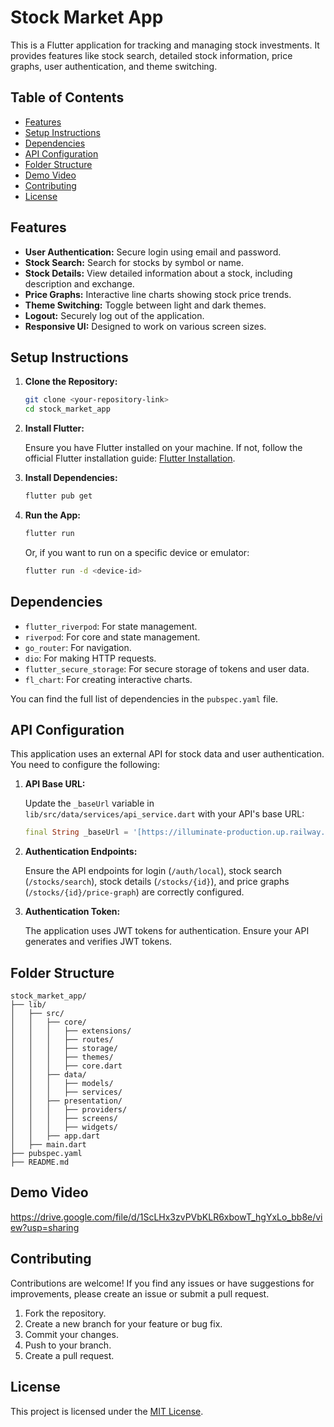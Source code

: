# Stock Market App

This is a Flutter application for tracking and managing stock investments. It provides features like stock search, detailed stock information, price graphs, user authentication, and theme switching.

## Table of Contents

- [Features](#features)
- [Setup Instructions](#setup-instructions)
- [Dependencies](#dependencies)
- [API Configuration](#api-configuration)
- [Folder Structure](#folder-structure)
- [Demo Video](#demo-video)
- [Contributing](#contributing)
- [License](#license)

## Features

- **User Authentication:** Secure login using email and password.
- **Stock Search:** Search for stocks by symbol or name.
- **Stock Details:** View detailed information about a stock, including description and exchange.
- **Price Graphs:** Interactive line charts showing stock price trends.
- **Theme Switching:** Toggle between light and dark themes.
- **Logout:** Securely log out of the application.
- **Responsive UI:** Designed to work on various screen sizes.

## Setup Instructions

1.  **Clone the Repository:**

    ```bash
    git clone <your-repository-link>
    cd stock_market_app
    ```

2.  **Install Flutter:**

    Ensure you have Flutter installed on your machine. If not, follow the official Flutter installation guide: [Flutter Installation](https://flutter.dev/docs/get-started/install).

3.  **Install Dependencies:**

    ```bash
    flutter pub get
    ```

4.  **Run the App:**

    ```bash
    flutter run
    ```

    Or, if you want to run on a specific device or emulator:

    ```bash
    flutter run -d <device-id>
    ```

## Dependencies

-   `flutter_riverpod`: For state management.
-   `riverpod`: For core and state management.
-   `go_router`: For navigation.
-   `dio`: For making HTTP requests.
-   `flutter_secure_storage`: For secure storage of tokens and user data.
-   `fl_chart`: For creating interactive charts.

You can find the full list of dependencies in the `pubspec.yaml` file.

## API Configuration

This application uses an external API for stock data and user authentication. You need to configure the following:

1.  **API Base URL:**

    Update the `_baseUrl` variable in `lib/src/data/services/api_service.dart` with your API's base URL:

    ```dart
    final String _baseUrl = '[https://illuminate-production.up.railway.app/api](https://illuminate-production.up.railway.app/api)'; // Replace with your API URL
    ```

2.  **Authentication Endpoints:**

    Ensure the API endpoints for login (`/auth/local`), stock search (`/stocks/search`), stock details (`/stocks/{id}`), and price graphs (`/stocks/{id}/price-graph`) are correctly configured.

3.  **Authentication Token:**

    The application uses JWT tokens for authentication. Ensure your API generates and verifies JWT tokens.

## Folder Structure
```
stock_market_app/
├── lib/
│   ├── src/
│   │   ├── core/
│   │   │   ├── extensions/
│   │   │   ├── routes/
│   │   │   ├── storage/
│   │   │   ├── themes/
│   │   │   ├── core.dart
│   │   ├── data/
│   │   │   ├── models/
│   │   │   ├── services/
│   │   ├── presentation/
│   │   │   ├── providers/
│   │   │   ├── screens/
│   │   │   ├── widgets/
│   │   ├── app.dart
│   ├── main.dart
├── pubspec.yaml
├── README.md
```

## Demo Video

https://drive.google.com/file/d/1ScLHx3zvPVbKLR6xbowT_hgYxLo_bb8e/view?usp=sharing

## Contributing

Contributions are welcome! If you find any issues or have suggestions for improvements, please create an issue or submit a pull request.

1.  Fork the repository.
2.  Create a new branch for your feature or bug fix.
3.  Commit your changes.
4.  Push to your branch.
5.  Create a pull request.

## License

This project is licensed under the [MIT License](LICENSE).
